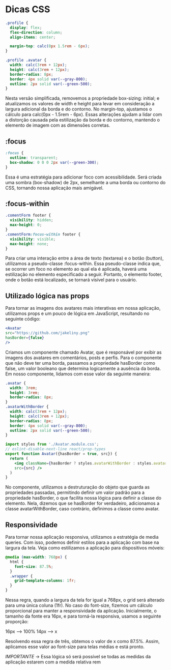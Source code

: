# Dicas CSS

```css
.profile {
  display: flex;
  flex-direction: column;
  align-items: center;

  margin-top: calc(0px 1.5rem - 6px);
}

.profile .avatar {
  width: calc(3rem + 12px);
  height: calc(3rem + 12px);
  border-radius: 8px;
  border: 4px solid var(--gray-800);
  outline: 2px solid var(--green-500);
}
```

Nesta versão simplificada, removemos a propriedade box-sizing: initial; e atualizamos os valores de width e height para levar em consideração a largura adicional da borda e do contorno. No margin-top, ajustamos o cálculo para calc(0px - 1.5rem - 6px). Essas alterações ajudam a lidar com a distorção causada pela estilização da borda e do contorno, mantendo o elemento de imagem com as dimensões corretas.

## :focus

```css
:focus {
  outline: transparent;
  box-shadow: 0 0 0 2px var(--green-300);
}
```

Essa é uma estratégia para adicionar foco com acessibilidade. Será criada uma sombra (box-shadow) de 2px, semelhante a uma borda ou contorno do CSS, tornando nossa aplicação mais amigável.

## :focus-within

```css
.comentForm footer {
  visibility: hidden;
  max-height: 0;
}
.comentForm:focus-within footer {
  visibility: visible;
  max-height: none;
}
```

Para criar uma interação entre a área de texto (textarea) e o botão (button), utilizamos a pseudo-classe :focus-within. Essa pseudo-classe indica que, se ocorrer um foco no elemento ao qual ela é aplicada, haverá uma estilização no elemento especificado a seguir. Portanto, o elemento footer, onde o botão está localizado, se tornará visível para o usuário.

## Utilizado lógica nas props

Para tornar as imagens dos avatares mais interativas em nossa aplicação, utilizamos props e um pouco de lógica em JavaScript, resultando no seguinte código:

```jsx
<Avatar 
src="https://github.com/jakeliny.png" 
hasBorder={false} 
/>
```

Criamos um componente chamado Avatar, que é responsável por exibir as imagens dos avatares em comentários, posts e perfis. Para o componente que não deve ter uma borda, passamos a propriedade hasBorder como false, um valor booleano que determina logicamente a ausência da borda. Em nosso componente, lidamos com esse valor da seguinte maneira:

```css
.avatar {
  width: 3rem;
  height: 3rem;
  border-radius: 8px;
}
.avatarWithBorder {
  width: calc(3rem + 12px);
  height: calc(3rem + 12px);
  border-radius: 8px;
  border: 4px solid var(--gray-800);
  outline: 2px solid var(--green-500);
}
```
```jsx
import styles from './Avatar.module.css';
// eslint-disable-next-line react/prop-types
export function Avatar({hasBorder = true, src}) {
  return (
    <img className={hasBorder ? styles.avatarWithBorder : styles.avatar} 
    src={src} />
  )
}
```

No componente, utilizamos a destruturação do objeto que guarda as propriedades passadas, permitindo definir um valor padrão para a propriedade hasBorder, o que facilita nossa lógica para definir a classe do elemento. Nela, dizemos que se hasBorder for verdadeiro, adicionamos a classe avatarWithBorder, caso contrário, definimos a classe como avatar.

## Responsividade

Para tornar nossa aplicação responsiva, utilizamos a estratégia de media queries. Com isso, podemos definir estilos para a aplicação com base na largura da tela. Veja como estilizamos a aplicação para dispositivos móveis:

```css
@media (max-width: 768px) {
  html {
    font-size: 87.5%;
  }
  .wrapper {
    grid-template-columns: 1fr;
  }
}
```

Nessa regra, quando a largura da tela for igual a 768px, o grid será alterado para uma única coluna (1fr). No caso do font-size, fizemos um cálculo proporcional para manter a responsividade da aplicação. Inicialmente, o tamanho da fonte era 16px, e para torná-la responsiva, usamos a seguinte proporção:

16px --> 100%
14px --> x

Resolvendo essa regra de três, obtemos o valor de x como 87.5%. Assim, aplicamos esse valor ao font-size para telas médias e está pronto.

*IMPORTANTE* -> Essa lógica só será possível se todas as medidas da aplicação estarem com a medida relativa rem


